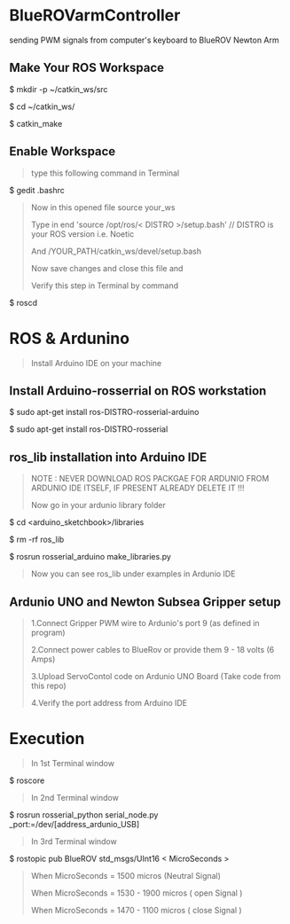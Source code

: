 # BlueROVarmController
sending PWM signals from computer's keyboard to BlueROV Newton Arm 

## Make Your ROS Workspace 
$ mkdir -p ~/catkin_ws/src

$ cd ~/catkin_ws/

$ catkin_make

## Enable Workspace 

>type this following command in Terminal 


$ gedit .bashrc


>Now in this opened file source your_ws 
>
>Type in end 'source /opt/ros/< DISTRO >/setup.bash'           // DISTRO is your ROS version i.e. Noetic 
>
>And /YOUR_PATH/catkin_ws/devel/setup.bash 
>
>Now save changes and close this file and  
>
>Verify this step in Terminal by command 
  
  
$ roscd 
  
  
  
# ROS & Ardunino 
  
> Install Arduino IDE on your machine 

## Install Arduino-rosserrial on ROS workstation
  
  
  $ sudo apt-get install ros-DISTRO-rosserial-arduino
  
  $ sudo apt-get install ros-DISTRO-rosserial
  
  
## ros_lib installation into Arduino IDE

> NOTE : NEVER DOWNLOAD ROS PACKGAE FOR ARDUNIO FROM ARDUNIO IDE ITSELF, IF PRESENT ALREADY DELETE IT !!!
>
  > Now go in your ardunio library folder 
  
  
  $ cd <arduino_sketchbook>/libraries
  
  $ rm -rf ros_lib
  
  $ rosrun rosserial_arduino make_libraries.py
  
  
> Now you can see ros_lib under examples in Ardunio IDE 
  
  
## Ardunio UNO and Newton Subsea Gripper setup 
  
 > 1.Connect Gripper PWM wire to Ardunio's port 9 (as defined in program) 
 > 
 > 2.Connect power cables to BlueRov or provide them 9 - 18 volts (6 Amps)
 > 
 > 3.Upload ServoContol code on Ardunio UNO Board (Take code from this repo)
 > 
 > 4.Verify the port address from Arduino IDE 
  
 # Execution 
  
 > In 1st Terminal window 
  
  $ roscore 
  
 > In 2nd Terminal window 
  
  $ rosrun rosserial_python serial_node.py _port:=/dev/[address_ardunio_USB]
  
 > In 3rd Terminal window 
  
  $ rostopic pub BlueROV std_msgs/UInt16   < MicroSeconds >
  
>  When MicroSeconds = 1500 micros         (Neutral Signal)
>
>  When MicroSeconds = 1530 - 1900  micros ( open Signal  )
>
>  When MicroSeconds = 1470 - 1100  micros ( close Signal )
  

  
 
  


